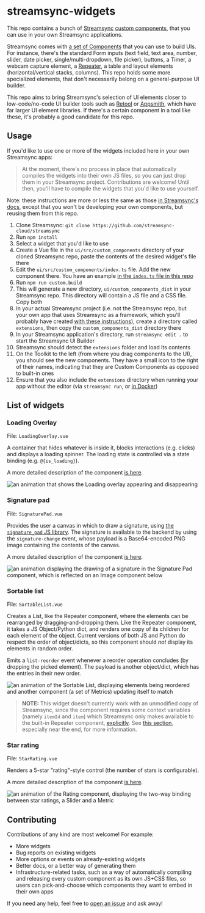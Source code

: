 # streamsync-widgets

This repo contains a bunch of [Streamsync](https://www.streamsync.cloud/) [custom components](https://www.streamsync.cloud/custom-components.html), that you can use in your own Streamsync applications.

Streamsync comes with [a set of Components](https://www.streamsync.cloud/component-list.html) that you can use to build UIs. For instance, there's the standard Form inputs (text field, text area, number, slider, date picker, single/multi-dropdown, file picker), buttons, a Timer, a webcam capture element, a [Repeater](https://www.streamsync.cloud/repeater.html), a table and layout elements (horizontal/vertical stacks, columns). This repo holds some more specialized elements, that don't necessarily belong on a general-purpose UI builder.

This repo aims to bring Streamsync's selection of UI elements closer to low-code/no-code UI builder tools such as [Retool](https://retool.com/components/editable-text) or [Appsmith](https://docs.appsmith.com/reference/widgets), which have far larger UI element libraries. If there's a certain component in a tool like these, it's probably a good candidate for this repo.

## Usage

If you'd like to use one or more of the widgets included here in your own Streamsync apps:

> At the moment, there's no process in place that automatically compiles the widgets into their own JS files, so you can just drop them in your Streamsync project. Contributions are welcome! Until then, you'll have to compile the widgets that you'd like to use yourself.

Note: these instructions are more or less the same as those [in Streamsync's docs](https://www.streamsync.cloud/custom-components.html#developing-templates), except that you won't be developing your own components, but reusing them from this repo.

1. Clone Streamsync: `git clone https://github.com/streamsync-cloud/streamsync`
1. Run `npm install`
1. Select a widget that you'd like to use
1. Create a Vue file in the `ui/src/custom_components` directory of your cloned Streamsync repo, paste the contents of the desired widget's file there
1. Edit the `ui/src/custom_components/index.ts` file. Add the new component there. You have an example [in the `index.ts` file in this repo](https://github.com/jreyesr/streamsync-widgets)
1. Run `npm run custom.build`
1. This will generate a new directory, `ui/custom_components_dist` in your Streamsync repo. This directory will contain a JS file and a CSS file. Copy both
1. In your actual Streamsync project (i.e. not the Streamsync repo, but your own app that uses Streamsync as a framework, which you'll probably have created [with these instructions](https://www.streamsync.cloud/getting-started.html#create-an-app)), create a directory called `extensions`, then copy the `custom_components_dist` directory there
1. In your Streamsync application's directory, run `streamsync edit .` to start the Streamsync UI Builder
1. Streamsync should detect the `extensions` folder and load its contents
1. On the Toolkit to the left (from where you drag components to the UI), you should see the new components. They have a small icon to the right of their names, indicating that they are Custom Components as opposed to built-in ones
1. Ensure that you also include the `extensions` directory when running your app without the editor (via `streamsync run`, or [in Docker](https://www.streamsync.cloud/deploy-with-docker.html))

## List of widgets

### Loading Overlay

File: `LoadingOverlay.vue`

A container that hides whatever is inside it, blocks interactions (e.g. clicks) and displays a loading spinner. The loading state is controlled via a state binding (e.g. `@{is_loading}`).

A more detailed description of the component [is here](https://jreyesr.github.io/posts/streamsync-custom-components/#container-custom-components).

![an animation that shows the Loading overlay appearing and disappearing](https://jreyesr.github.io/posts/streamsync-custom-components/_resources/transitions.gif)

### Signature pad

File: `SignaturePad.vue`

Provides the user a canvas in which to draw a signature, using [the `signature_pad` JS library](https://szimek.github.io/signature_pad/). The signature is available to the backend by using the `signature-change` event, whose payload is a Base64-encoded PNG image containing the contents of the canvas.

A more detailed description of the component [is here](https://jreyesr.github.io/posts/streamsync-custom-components/#components-that-reuse-third-party-vue-packages).

![an animation displaying the drawing of a signature in the Signature Pad component, which is reflected on an Image component below](https://jreyesr.github.io/posts/streamsync-custom-components/_resources/draw.gif)

### Sortable list

File: `SortableList.vue`

Creates a List, like the Repeater component, where the elements can be rearranged by dragging-and-dropping them. Like the Repeater component, it takes a JS Object/Python dict, and renders one copy of its children for each element of the object. Current versions of both JS and Python do respect the order of object/dicts, so this component should _not_ display its elements in random order.

Emits a `list-reorder` event whenever a reorder operation concludes (by dropping the picked element). The payload is another object/dict, which has the entries in their new order.

![an animation of the Sortable List, displaying elements being reordered and another component (a set of Metrics) updating itself to match](https://jreyesr.github.io/posts/streamsync-custom-components/_resources/sortable.gif)

> **NOTE:** This widget doesn't currently work with an unmodified copy of Streamsync, since 
> the component requires some context variables (namely `itemId` and `item`) which Streamsync
> only makes available to the built-in Repeater component, [explicitly](). See 
> [this section](https://jreyesr.github.io/posts/streamsync-custom-components/#components-with-repeatedvariable-children),
> especially near the end, for more information.

### Star rating

File: `StarRating.vue`

Renders a 5-star "rating"-style control (the number of stars is configurable).

A more detailed description of the component [is here](https://jreyesr.github.io/posts/streamsync-custom-components/#star-rating-component).

![an animation of the Rating component, displaying the two-way binding between star ratings, a Slider and a Metric](https://jreyesr.github.io/posts/streamsync-custom-components/_resources/linked.gif)

## Contributing

Contributions of any kind are most welcome! For example:

* More widgets
* Bug reports on existing widgets
* More options or events on already-existing widgets
* Better docs, or a better way of generating them
* Infrastructure-related tasks, such as a way of automatically compiling and releasing every custom component as its own JS+CSS files, so users can pick-and-choose which components they want to embed in their own apps

If you need any help, feel free to [open an issue](https://github.com/jreyesr/streamsync-widgets/issues) and ask away!